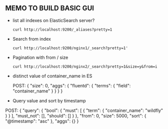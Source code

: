 ## MEMO TO BUILD BASIC GUI

- list all indexes on ElasticSearch server?

      curl http://localhost:9200/_aliases?pretty=1

- Search from index

      curl http://localhost:9200/nginx1/_search?pretty=1'

- Pagination with from / size

      curl http://localhost:9200/nginx2/_search?pretty=1&size=y&from=i

- distinct value of container_name in ES

  POST:
      {
        "size": 0,
        "aggs": {
          "fluentd": {
            "terms": {
              "field": "container_name"
            }
          }
        }
      }

- Query value and sort by timestamp

POST:
      {
        "query": {
          "bool": {
            "must": [
              {
                "term": {
                  "container_name": "wildfly"
                }
              }
            ],
            "must_not": [],
            "should": []
          }
        },
        "from": 0,
        "size": 5000,
        "sort": {
          "@timestamp": "asc"
        },
        "aggs": {}
      }
